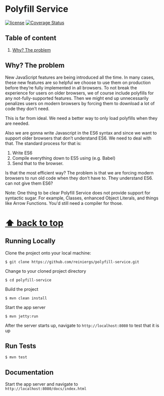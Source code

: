 #  Polyfill Service
[![license](https://img.shields.io/github/license/mashape/apistatus.svg)]()  [![Coverage Status](https://coveralls.io/repos/github/reiniergs/polyfill-service/badge.svg?branch=codeCoverage)](https://coveralls.io/github/reiniergs/polyfill-service?branch=codeCoverage)

## Table of content
<a name="table-of-content"></a>

 1. [Why? The problem](#why)
 
## Why? The problem
<a name="why"></a>

New JavaScript features are being introduced all the time. In many cases, these new features are so helpful we choose to use 
them on production before they’re fully implemented in all browsers. To not break the experience for users on older browsers, 
we of course include polyfills for any not-fully-supported features. Then we might end up unnecessarily penalizes users on 
modern browsers by forcing them to download a lot of code they don’t need.

This is far from ideal. We need a better way to only load polyfills when they are needed.

Also we are gonna write Javascript in the ES6 syntax and since we want to support older browsers
that don’t understand ES6. We need to deal with that. The standard process for that is:

 1. Write ES6 
 2. Compile everything down to ES5 using (e.g. Babel)
 3. Send that to the browser.

Is that the most efficient way? The problem is that we are forcing modern browsers to run old code when they don’t have to. They understand ES6. can not give them ES6?

Note: One thing to be clear Polyfill Service does not provide support for syntactic sugar. For example, Classes, enhanced Object Literals, and things like Arrow Functions. You'd still need a compiler for those.

 **[⬆ back to top](#table-of-contents)**
=======
 
## Running Locally
Clone the project onto your local machine:
```
$ git clone https://github.com/reiniergs/polyfill-service.git
```
Change to your cloned project directory
```
$ cd polyfill-service
```
Build the project
```
$ mvn clean install
```
 Start the app server
```
$ mvn jetty:run
```
After the server starts up, navigate to `http://localhost:8080` to test that it is up

## Run Tests
```
$ mvn test
```
## Documentation
Start the app server and navigate to `http://localhost:8080/docs/index.html`